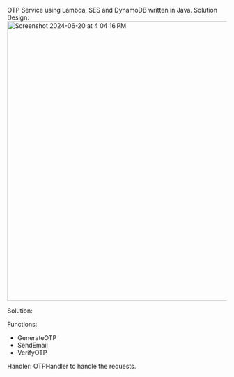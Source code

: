 OTP Service using Lambda, SES and DynamoDB written in Java.
Solution Design:
<img width="641" alt="Screenshot 2024-06-20 at 4 04 16 PM" src="https://github.com/vijaykumarramakrishna/lambdaotp/assets/114371379/1fb9fd07-5760-4d38-8d83-da5f5113a4d7">

Solution:

Functions:
- GenerateOTP
- SendEmail
- VerifyOTP

Handler: OTPHandler to handle the requests.
